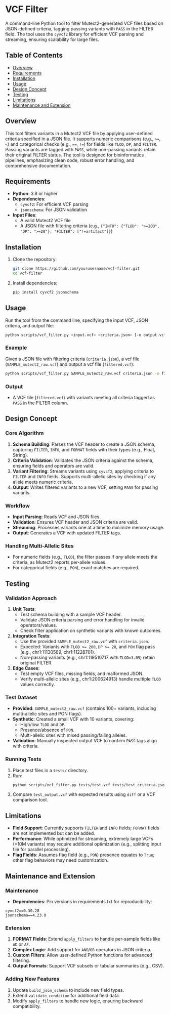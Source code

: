 # VCF Filter
A command-line Python tool to filter Mutect2-generated VCF files based on JSON-defined criteria, tagging passing variants with `PASS` in the FILTER field. The tool uses the `cyvcf2` library for efficient VCF parsing and streaming, ensuring scalability for large files.

## Table of Contents
- [Overview](#overview)
- [Requirements](#requirements)
- [Installation](#installation)
- [Usage](#usage)
- [Design Concept](#design-concept)
- [Testing](#testing)
- [Limitations](#limitations)
- [Maintenance and Extension](#maintenance-and-extension)

## Overview
This tool filters variants in a Mutect2 VCF file by applying user-defined criteria specified in a JSON file. It supports numeric comparisons (e.g., `>=`, `<`) and categorical checks (e.g., `==`, `!=`) for fields like `TLOD`, `DP`, and `FILTER`. Passing variants are tagged with `PASS`, while non-passing variants retain their original FILTER status. The tool is designed for bioinformatics pipelines, emphasizing clean code, robust error handling, and comprehensive documentation.

## Requirements
- **Python**: 3.8 or higher
- **Dependencies**:
  - `cyvcf2`: For efficient VCF parsing
  - `jsonschema`: For JSON validation
- **Input Files**:
  - A valid Mutect2 VCF file
  - A JSON file with filtering criteria (e.g., `{"INFO": {"TLOD": ">=200", "DP": ">=20"}, "FILTER": ["!=artifact"]}`)

## Installation
1. Clone the repository:
   ```bash
   git clone https://github.com/yourusername/vcf-filter.git
   cd vcf-filter
   ```
2. Install dependencies:
   ```bash
   pip install cyvcf2 jsonschema
   ```

## Usage
Run the tool from the command line, specifying the input VCF, JSON criteria, and output file:
```bash
python scripts/vcf_filter.py <input.vcf> <criteria.json> [-o output.vcf]
```

### Example
Given a JSON file with filtering criteria (`criteria.json`), a vcf file (`SAMPLE_mutect2_raw.vcf`) and output a vcf file (`filtered.vcf`):
```bash
python scripts/vcf_filter.py SAMPLE_mutect2_raw.vcf criteria.json -o filtered.vcf
```

### Output
- A VCF file (`filtered.vcf`) with variants meeting all criteria tagged as `PASS` in the FILTER column.

## Design Concept
### Core Algorithm
1. **Schema Building**: Parses the VCF header to create a JSON schema, capturing `FILTER`, `INFO`, and `FORMAT` fields with their types (e.g., Float, String).
2. **Criteria Validation**: Validates the JSON criteria against the schema, ensuring fields and operators are valid.
3. **Variant Filtering**: Streams variants using `cyvcf2`, applying criteria to `FILTER` and `INFO` fields. Supports multi-allelic sites by checking if any allele meets numeric criteria.
4. **Output**: Writes filtered variants to a new VCF, setting `PASS` for passing variants.

### Workflow
- **Input Parsing**: Reads VCF and JSON files.
- **Validation**: Ensures VCF header and JSON criteria are valid.
- **Streaming**: Processes variants one at a time to minimize memory usage.
- **Output**: Generates a VCF with updated FILTER tags.

### Handling Multi-Allelic Sites
- For numeric fields (e.g., `TLOD`), the filter passes if *any* allele meets the criteria, as Mutect2 reports per-allele values.
- For categorical fields (e.g., `PON`), exact matches are required.

## Testing
### Validation Approach
1. **Unit Tests**:
   - Test schema building with a sample VCF header.
   - Validate JSON criteria parsing and error handling for invalid operators/values.
   - Check filter application on synthetic variants with known outcomes.
2. **Integration Tests**:
   - Use the provided `SAMPLE_mutect2_raw.vcf` with `criteria.json`.
   - Expected: Variants with `TLOD >= 200`, `DP >= 20`, and `PON` flag pass (e.g., chr1:11130589, chr1:11228701).
   - Non-passing variants (e.g., chr1:119510717 with `TLOD=3.09`) retain original FILTER.
3. **Edge Cases**:
   - Test empty VCF files, missing fields, and malformed JSON.
   - Verify multi-allelic sites (e.g., chr1:200624913) handle multiple `TLOD` values correctly.

### Test Dataset
- **Provided**: `SAMPLE_mutect2_raw.vcf` (contains 100+ variants, including multi-allelic sites and PON flags).
- **Synthetic**: Created a small VCF with 10 variants, covering:
  - High/low `TLOD` and `DP`.
  - Presence/absence of `PON`.
  - Multi-allelic sites with mixed passing/failing alleles.
- **Validation**: Manually inspected output VCF to confirm `PASS` tags align with criteria.

### Running Tests
1. Place test files in a `tests/` directory.
2. Run:
   ```bash
   python scripts/vcf_filter.py tests/test.vcf tests/test_criteria.json -o tests/test_output.vcf
   ```
3. Compare `test_output.vcf` with expected results using `diff` or a VCF comparison tool.

## Limitations
- **Field Support**: Currently supports `FILTER` and `INFO` fields; `FORMAT` fields are not implemented but can be added.
- **Performance**: While optimized for streaming, extremely large VCFs (>10M variants) may require additional optimization (e.g., splitting input file for parallel processing).
- **Flag Fields**: Assumes flag field (e.g., `PON`) presence equates to `True`; other flag behaviors may need customization.

## Maintenance and Extension
### Maintenance
- **Dependencies**: Pin versions in requirements.txt for reproducibility:
```text
cyvcf2==0.30.28
jsonschema==4.23.0
```

### Extension
1. **FORMAT Fields**: Extend `apply_filters` to handle per-sample fields like `AD` or `AF`.
2. **Complex Logic**: Add support for `AND`/`OR` operators in JSON criteria.
3. **Custom Filters**: Allow user-defined Python functions for advanced filtering.
4. **Output Formats**: Support VCF subsets or tabular summaries (e.g., CSV).

### Adding New Features
1. Update `build_json_schema` to include new field types.
2. Extend `validate_condition` for additional field data.
3. Modify `apply_filters` to handle new logic, ensuring backward compatibility.